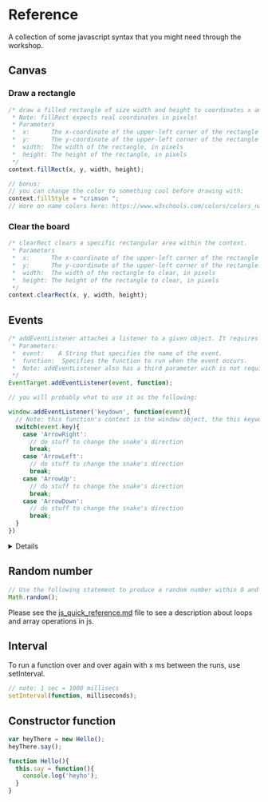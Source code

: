 # Reference

A collection of some javascript syntax that you might need through the workshop.

## Canvas

### Draw a rectangle

```javascript
/* draw a filled rectangle of size width and height to coordinates x and y.
 * Note: fillRect expects real coordinates in pixels!
 * Parameters
 *  x:      The x-coordinate of the upper-left corner of the rectangle
 *  y:      The y-coordinate of the upper-left corner of the rectangle
 *  width:  The width of the rectangle, in pixels
 *  height: The height of the rectangle, in pixels
 */
context.fillRect(x, y, width, height);

// bonus:
// you can change the color to something cool before drawing with:
context.fillStyle = "crimson ";
// more on name colors here: https://www.w3schools.com/colors/colors_names.asp
```

### Clear the board

```javascript
/* clearRect clears a specific rectangular area within the context.
 * Parameters
 *  x:      The x-coordinate of the upper-left corner of the rectangle to clear
 *  y:      The y-coordinate of the upper-left corner of the rectangle to clear
 *  width:  The width of the rectangle to clear, in pixels
 *  height: The height of the rectangle to clear, in pixels
 */
context.clearRect(x, y, width, height);
```

## Events

```javascript
/* addEventListener attaches a listener to a given object. It requires two parameters:
 * Parameters:
 *  event:    A String that specifies the name of the event.
 *  function:  Specifies the function to run when the event occurs.
 *  Note: addEventListener also has a third parameter wich is not required, and we won't need it for this worskshop. If you are interested in it you can read more about it here: https://developer.mozilla.org/en-US/docs/Web/API/EventTarget/addEventListener
 */
EventTarget.addEventListener(event, function);

// you will probably what to use it as the following:

window.addEventListener('keydown', function(event){
  // Note: this function's context is the window object, the this keyword will point to the window object
  switch(event.key){
    case 'ArrowRight':
      // do stuff to change the snake's direction
      break;
    case 'ArrowLeft':
      // do stuff to change the snake's direction
      break;
    case 'ArrowUp':
      // do stuff to change the snake's direction
      break;
    case 'ArrowDown':
      // do stuff to change the snake's direction
      break;
  }
})
```
<details>
In the above example you might be unfamiliar with two things: _window_ and the switch statement.  

**Some explanation on them:**  
The window object represents an open window in a browser.
It also contains globally declared variables (eg. variables not declared inside of functions or other statements).

The **switch** statement is used to perform different actions based on different conditions.  

This is how it works:  

- The switch expression is evaluated once.   
- The value of the expression is compared with the values of each case.  
- If there is a match, the associated block of code is executed.  

Note: you need to use the _break_ keyword to prevent the evaluation of the other cases if one of the cases is entered.
</details>  

## Random number

```javascript
// Use the following statement to produce a random number within 0 and 1:
Math.random();
```

Please see the [js_quick_reference.md](js_quick_reference.md) file to see a description about loops and array operations in js.

## Interval

To run a function over and over again with x ms between the runs, use setInterval.

```javascript
// note: 1 sec = 1000 millisecs
setInterval(function, milliseconds);
```

## Constructor function

```javascript
var heyThere = new Hello();
heyThere.say();

function Hello(){
  this.say = function(){
    console.log('heyho');
  }
}
```
